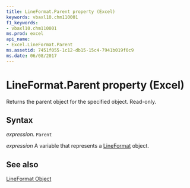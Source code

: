 ```yaml
---
title: LineFormat.Parent property (Excel)
keywords: vbaxl10.chm110001
f1_keywords:
- vbaxl10.chm110001
ms.prod: excel
api_name:
- Excel.LineFormat.Parent
ms.assetid: 7451f055-1c12-db15-15c4-7941b019f0c9
ms.date: 06/08/2017
---
```



# LineFormat.Parent property (Excel)

Returns the parent object for the specified object. Read-only.


## Syntax

_expression_. `Parent`

_expression_ A variable that represents a [LineFormat](Excel.LineFormat.md) object.


## See also


[LineFormat Object](Excel.LineFormat.md)

